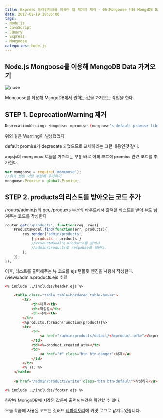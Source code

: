 ```yaml
---
title: Express 프레임워크를 이용한 웹 페이지 제작 - 06(Mongoose 이용 MongoDB Data 가져오기)
date: 2017-09-19 18:05:00
tags: 
- Node.js
- JavaScript
- JQuery
- Express
- Mongoose
categories: Node.js
---
```


## **Node.js Mongoose를 이용해 MongoDB Data 가져오기**

![node](/images/node.png)

Mongoose를 이용해 MongoDB에서 원하는 값을 가져오는 작업을 한다.

## STEP 1. DeprecationWarning 제거

```bash
DeprecationWarning: Mongoose: mpromise (mongoose's default promise library) is deprecated, plug in your own promise library instead: http://mongoosejs.com/docs/promises.html
```
위와 같은 Warning이 발생했었다.

default promise가 deprecate 되었으므로 교체하라는 그런 내용인것 같다.

app.js의 mongoose 모듈을 가져오는 부분 바로 아래 코드에 promise 관련 코드를 추가한다.
```javascript
var mongoose = require('mongoose');
//위의 셋팅 아랫 부분에 추가하기
mongoose.Promise = global.Promise;
```

## STEP 2. products의 리스트를 받아오는 코드 추가

/routes/admin.js의
get, /products 부분의 라우트에서 출력할 리스트를 받아
뷰로 넘겨주는 코드를 작성한다
```javascript
router.get('/products', function(req, res){
    ProductsModel.find(function(err, products){
        res.render('admin/products', 
            { products : products }    
            //ProductModel의 products를 받아서
            //admin/products로 response를 보낸다.
        );
    });
});
```

이후, 리스트를 출력해주는 뷰 코드를 ejs 템플릿 엔진을 사용해 작성한다.
/views/admin/products.ejs 수정
```html
<% include ../includes/header.ejs %>

    <table class="table table-bordered table-hover">
        <tr>
            <th>제목</th>
            <th>작성일</th>
            <th>삭제</th>
        </tr>
        <%products.forEach(function(product){%>
        <tr>
            <td>
                <a href="/admin/products/detail/<%=product.id%>"><%=product.name%></a>
            </td>
            <td><%=product.created_at%></td>
            <td>
                <a href="#" class="btn btn-danger">삭제</a>
            </td>
        </tr>
        <% }); %>
    </table>
 
    <a href="/admin/products/write" class="btn btn-default">작성하기</a>
 
<% include ../includes/footer.ejs %>
```

화면에 MongoDB에 저장된 값들이 출력되는것을 확인할 수 있다.

오늘 학습에 사용된 코드는 깃허브 [레파지토리](https://github.com/xmfpes/node-project/commit/0c4b27d2fbbf870f99fe3abdee161cae8442df75)에 커밋 로그로 남겨두었습니다.